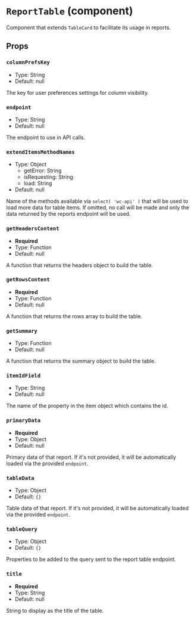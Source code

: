`ReportTable` (component)
=========================

Component that extends `TableCard` to facilitate its usage in reports.

Props
-----

### `columnPrefsKey`

- Type: String
- Default: null

The key for user preferences settings for column visibility.

### `endpoint`

- Type: String
- Default: null

The endpoint to use in API calls.

### `extendItemsMethodNames`

- Type: Object
  - getError: String
  - isRequesting: String
  - load: String
- Default: null

Name of the methods available via `select( 'wc-api' )` that will be used to
load more data for table items. If omitted, no call will be made and only
the data returned by the reports endpoint will be used.

### `getHeadersContent`

- **Required**
- Type: Function
- Default: null

A function that returns the headers object to build the table.

### `getRowsContent`

- **Required**
- Type: Function
- Default: null

A function that returns the rows array to build the table.

### `getSummary`

- Type: Function
- Default: null

A function that returns the summary object to build the table.

### `itemIdField`

- Type: String
- Default: null

The name of the property in the item object which contains the id.

### `primaryData`

- **Required**
- Type: Object
- Default: null

Primary data of that report. If it's not provided, it will be automatically
loaded via the provided `endpoint`.

### `tableData`

- Type: Object
- Default: `{}`

Table data of that report. If it's not provided, it will be automatically
loaded via the provided `endpoint`.

### `tableQuery`

- Type: Object
- Default: `{}`

Properties to be added to the query sent to the report table endpoint.

### `title`

- **Required**
- Type: String
- Default: null

String to display as the title of the table.

